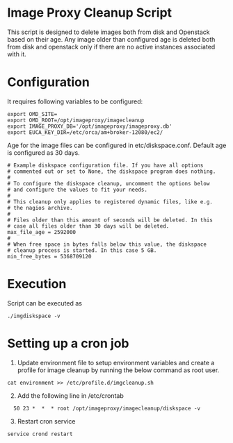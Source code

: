 # Image Proxy Cleanup Script

This script is designed to delete images both from disk and Openstack based on their age. Any image older than configured age is deleted both from disk and openstack only if there are no active instances associated with it.

# Configuration 
It requires following variables to be configured:
```
export OMD_SITE=
export OMD_ROOT=/opt/imageproxy/imagecleanup
export IMAGE_PROXY_DB='/opt/imageproxy/imageproxy.db'
export EUCA_KEY_DIR=/etc/orca/am+broker-12080/ec2/
```

Age for the image files can be configured in etc/diskspace.conf. Default age is configured as 30 days.
```
# Example diskspace configuration file. If you have all options
# commented out or set to None, the diskspace program does nothing.
#
# To configure the diskspace cleanup, uncomment the options below
# and configure the values to fit your needs.
#
# This cleanup only applies to registered dynamic files, like e.g.
# the nagios archive.
#
# Files older than this amount of seconds will be deleted. In this
# case all files older than 30 days will be deleted.
max_file_age = 2592000
#
# When free space in bytes falls below this value, the diskspace
# cleanup process is started. In this case 5 GB.
min_free_bytes = 5368709120
```

# Execution
Script can be executed as
```
./imgdiskspace -v
```

# Setting up a cron job
1. Update environment file to setup environment variables and create a profile for image cleanup by running the below command as root user.
```
cat environment >> /etc/profile.d/imgcleanup.sh
```
2. Add the following line in /etc/crontab
```
  50 23 *  *  * root /opt/imageproxy/imagecleanup/diskspace -v
```
3. Restart cron service
```
service crond restart 
```
